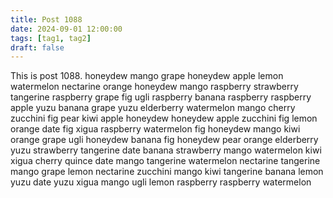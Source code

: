 ```yaml
---
title: Post 1088
date: 2024-09-01 12:00:00
tags: [tag1, tag2]
draft: false
---
```

This is post 1088.
honeydew
mango
grape
honeydew
apple
lemon
watermelon
nectarine
orange
honeydew
mango
raspberry
strawberry
tangerine
raspberry
grape
fig
ugli
raspberry
banana
raspberry
raspberry
apple
yuzu
banana
grape
yuzu
elderberry
watermelon
mango
cherry
zucchini
fig
pear
kiwi
apple
honeydew
honeydew
apple
zucchini
fig
lemon
orange
date
fig
xigua
raspberry
watermelon
fig
honeydew
mango
kiwi
orange
grape
ugli
honeydew
banana
fig
honeydew
pear
orange
elderberry
yuzu
strawberry
tangerine
date
banana
strawberry
mango
watermelon
kiwi
xigua
cherry
quince
date
mango
tangerine
watermelon
nectarine
tangerine
mango
grape
lemon
nectarine
zucchini
mango
kiwi
tangerine
banana
lemon
yuzu
date
yuzu
xigua
mango
ugli
lemon
raspberry
raspberry
watermelon
